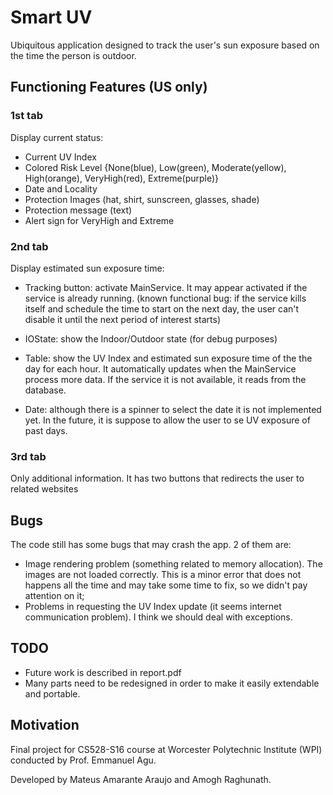 # Smart UV

Ubiquitous application designed to track the user's sun exposure based on the time the person is outdoor.

## Functioning Features (US only)

### 1st tab

Display current status:

* Current UV Index
* Colored Risk Level {None(blue), Low(green), Moderate(yellow), High(orange), VeryHigh(red), Extreme(purple)}
* Date and Locality
* Protection Images (hat, shirt, sunscreen, glasses, shade)
* Protection message (text)
* Alert sign for VeryHigh and Extreme

### 2nd tab

Display estimated sun exposure time:

* Tracking button: activate MainService. It may appear activated if the service is already running. (known functional bug: if the service kills itself and schedule the time to start on the next day, the user can't disable it until the next period of interest starts)

* IOState: show the Indoor/Outdoor state (for debug purposes)

* Table: show the UV Index and estimated sun exposure time of the the day for each hour. It automatically updates when the MainService process more data. If the service it is not available, it  reads from the database.

* Date: although there is a spinner to select the date it is not implemented yet. In the future, it is suppose to allow the user to se UV exposure of past days.

### 3rd tab

Only additional information. It has two buttons that redirects the user to related websites

## Bugs

The code still has some bugs that may crash the app. 2 of them are:
* Image rendering problem (something related to memory allocation). The images are not loaded correctly. This is a minor error that does not happens all the time and may take some time to fix, so we didn't pay attention on it;
* Problems in requesting the UV Index update (it seems internet communication problem). I think we should deal with exceptions.

## TODO

* Future work is described in report.pdf
* Many parts need to be redesigned in order to make it easily extendable and portable.

## Motivation

Final project for CS528-S16 course at Worcester Polytechnic Institute (WPI) conducted by Prof. Emmanuel Agu.

Developed by Mateus Amarante Araujo and Amogh Raghunath.

